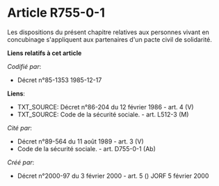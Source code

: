 # Article R755-0-1

Les dispositions du présent chapitre relatives aux personnes vivant en concubinage s'appliquent aux partenaires d'un pacte
civil de solidarité.

**Liens relatifs à cet article**

_Codifié par_:

  - Décret n°85-1353 1985-12-17

**Liens**:

  - TXT_SOURCE: Décret n°86-204 du 12 février 1986 - art. 4 (V)
  - TXT_SOURCE: Code de la sécurité sociale. - art. L512-3 (M)

_Cité par_:

  - Décret n°89-564 du 11 août 1989 - art. 3 (V)
  - Code de la sécurité sociale. - art. D755-0-1 (Ab)

_Créé par_:

  - Décret n°2000-97 du 3 février 2000 - art. 5 () JORF 5 février 2000
